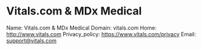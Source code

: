 
# Vitals.com & MDx Medical

Name: Vitals.com & MDx Medical
Domain: vitals.com
Home: http://www.vitals.com
Privacy_policy: https://www.vitals.com/privacy
Email: support@vitals.com
